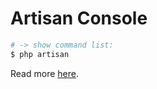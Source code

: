 # Artisan Console

```bash
# -> show command list:
$ php artisan
```

Read more [here](https://laravel.com/docs/master/artisan). 
